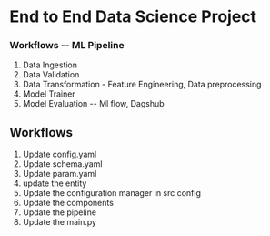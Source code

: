 # End to End Data Science Project

### Workflows -- ML Pipeline

1. Data Ingestion
2. Data Validation
3. Data Transformation - Feature Engineering, Data preprocessing
4. Model Trainer
5. Model Evaluation -- Ml flow, Dagshub

## Workflows

1. Update config.yaml
2. Update schema.yaml
3. Update param.yaml
4. update the entity
5. Update the configuration manager in src config
6. Update the components
7. Update the pipeline
8. Update the main.py